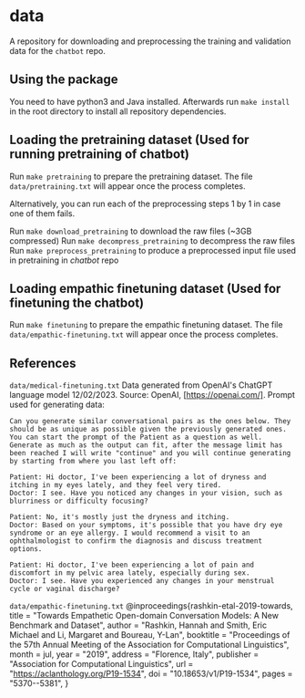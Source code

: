 # data
A repository for downloading and preprocessing the training and validation data for the `chatbot` repo.

## Using the package
You need to have python3 and Java installed.
Afterwards run `make install` in the root directory to install all repository dependencies.

## Loading the pretraining dataset (Used for running pretraining of chatbot)
Run `make pretraining` to prepare the pretraining dataset. The file `data/pretraining.txt` will appear once the process completes.

Alternatively, you can run each of the preprocessing steps 1 by 1 in case one of them fails.

Run `make download_pretraining` to download the raw files (~3GB compressed)
Run `make decompress_pretraining` to decompress the raw files
Run `make preprocess_pretraining` to produce a preprocessed input file used in pretraining in *chatbot* repo

## Loading empathic finetuning dataset (Used for finetuning the chatbot)
Run `make finetuning` to prepare the empathic finetuning dataset. The file `data/empathic-finetuning.txt` will appear once the process completes.

## References
`data/medical-finetuning.txt`
Data generated from OpenAI's ChatGPT language model 12/02/2023. Source: OpenAI, [https://openai.com/].
Prompt used for generating data:
```
Can you generate similar conversational pairs as the ones below. They should be as unique as possible given the previously generated ones. You can start the prompt of the Patient as a question as well. Generate as much as the output can fit, after the message limit has been reached I will write "continue" and you will continue generating by starting from where you last left off:

Patient: Hi doctor, I've been experiencing a lot of dryness and itching in my eyes lately, and they feel very tired.
Doctor: I see. Have you noticed any changes in your vision, such as blurriness or difficulty focusing?

Patient: No, it's mostly just the dryness and itching.
Doctor: Based on your symptoms, it's possible that you have dry eye syndrome or an eye allergy. I would recommend a visit to an ophthalmologist to confirm the diagnosis and discuss treatment options.

Patient: Hi doctor, I've been experiencing a lot of pain and discomfort in my pelvic area lately, especially during sex.
Doctor: I see. Have you experienced any changes in your menstrual cycle or vaginal discharge?
```


`data/empathic-finetuning.txt`
@inproceedings{rashkin-etal-2019-towards,
    title = "Towards Empathetic Open-domain Conversation Models: A New Benchmark and Dataset",
    author = "Rashkin, Hannah  and
      Smith, Eric Michael  and
      Li, Margaret  and
      Boureau, Y-Lan",
    booktitle = "Proceedings of the 57th Annual Meeting of the Association for Computational Linguistics",
    month = jul,
    year = "2019",
    address = "Florence, Italy",
    publisher = "Association for Computational Linguistics",
    url = "https://aclanthology.org/P19-1534",
    doi = "10.18653/v1/P19-1534",
    pages = "5370--5381",
}